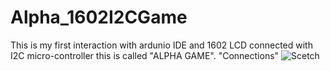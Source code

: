 # Alpha_1602I2CGame
This is my first interaction with ardunio IDE and 1602 LCD connected with I2C micro-controller this is called "ALPHA GAME".
"Connections"
![Scetch](https://user-images.githubusercontent.com/30160666/165957964-5f95cf8a-ea32-45f6-a9ee-76dcf4ff2e0a.png)
